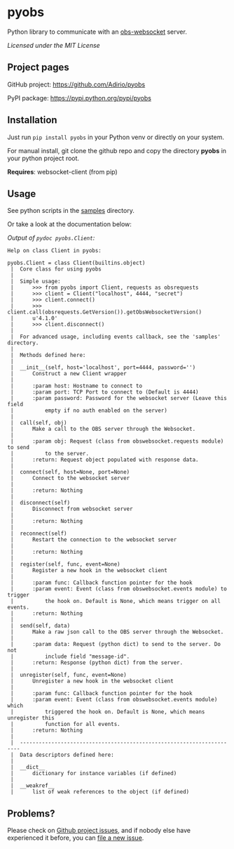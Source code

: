 # pyobs
Python library to communicate with an [obs-websocket](https://github.com/Palakis/obs-websocket) server.

_Licensed under the MIT License_

## Project pages

GitHub project: https://github.com/Adirio/pyobs

PyPI package: https://pypi.python.org/pypi/pyobs

## Installation

Just run `pip install pyobs` in your Python venv or directly on your system.

For manual install, git clone the github repo and copy the directory **pyobs** 
in your python project root.

**Requires**: websocket-client (from pip)

## Usage

See python scripts in the [samples](https://github.com/Adirio/pyobs/tree/master/samples) directory.

Or take a look at the documentation below:

_Output of `pydoc pyobs.Client`:_

```
Help on class Client in pyobs:

pyobs.Client = class Client(builtins.object)
 |  Core class for using pyobs
 |
 |  Simple usage:
 |      >>> from pyobs import Client, requests as obsrequests
 |      >>> client = Client("localhost", 4444, "secret")
 |      >>> client.connect()
 |      >>> client.call(obsrequests.GetVersion()).getObsWebsocketVersion()
 |      u'4.1.0'
 |      >>> client.disconnect()
 |
 |  For advanced usage, including events callback, see the 'samples' directory.
 |
 |  Methods defined here:
 |
 |  __init__(self, host='localhost', port=4444, password='')
 |      Construct a new Client wrapper
 |
 |      :param host: Hostname to connect to
 |      :param port: TCP Port to connect to (Default is 4444)
 |      :param password: Password for the websocket server (Leave this field
 |          empty if no auth enabled on the server)
 |
 |  call(self, obj)
 |      Make a call to the OBS server through the Websocket.
 |
 |      :param obj: Request (class from obswebsocket.requests module) to send
 |          to the server.
 |      :return: Request object populated with response data.
 |
 |  connect(self, host=None, port=None)
 |      Connect to the websocket server
 |
 |      :return: Nothing
 |
 |  disconnect(self)
 |      Disconnect from websocket server
 |
 |      :return: Nothing
 |
 |  reconnect(self)
 |      Restart the connection to the websocket server
 |
 |      :return: Nothing
 |
 |  register(self, func, event=None)
 |      Register a new hook in the websocket client
 |
 |      :param func: Callback function pointer for the hook
 |      :param event: Event (class from obswebsocket.events module) to trigger
 |          the hook on. Default is None, which means trigger on all events.
 |      :return: Nothing
 |
 |  send(self, data)
 |      Make a raw json call to the OBS server through the Websocket.
 |
 |      :param data: Request (python dict) to send to the server. Do not
 |          include field "message-id".
 |      :return: Response (python dict) from the server.
 |
 |  unregister(self, func, event=None)
 |      Unregister a new hook in the websocket client
 |
 |      :param func: Callback function pointer for the hook
 |      :param event: Event (class from obswebsocket.events module) which
 |          triggered the hook on. Default is None, which means unregister this
 |          function for all events.
 |      :return: Nothing
 |
 |  ----------------------------------------------------------------------
 |  Data descriptors defined here:
 |
 |  __dict__
 |      dictionary for instance variables (if defined)
 |
 |  __weakref__
 |      list of weak references to the object (if defined)
```

## Problems?

Please check on [Github project issues](https://github.com/Adirio/pyobs/issues), and if nobody else have experienced it 
before, you can [file a new issue](https://github.com/Adirio/pyobs/issues/new).

